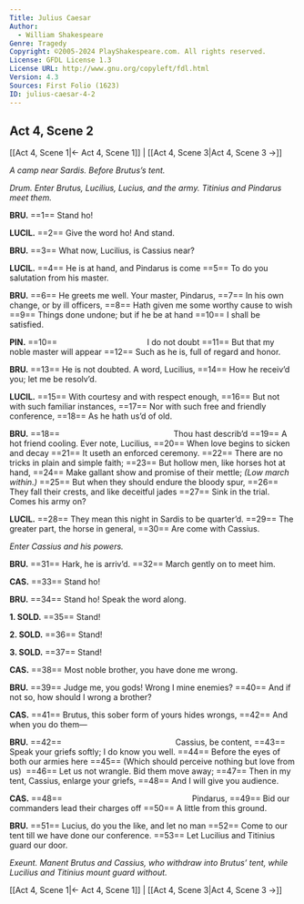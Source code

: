 ```yaml
---
Title: Julius Caesar
Author: 
  - William Shakespeare
Genre: Tragedy
Copyright: ©2005-2024 PlayShakespeare.com. All rights reserved.
License: GFDL License 1.3
License URL: http://www.gnu.org/copyleft/fdl.html
Version: 4.3
Sources: First Folio (1623)
ID: julius-caesar-4-2
---
```


## Act 4, Scene 2
[[Act 4, Scene 1|← Act 4, Scene 1]] | [[Act 4, Scene 3|Act 4, Scene 3 →]]

*A camp near Sardis. Before Brutus’s tent.*

*Drum. Enter Brutus, Lucilius, Lucius, and the army. Titinius and Pindarus meet them.*

**BRU.**
==1== Stand ho!

**LUCIL.**
==2== Give the word ho! And stand.

**BRU.**
==3== What now, Lucilius, is Cassius near?

**LUCIL.**
==4== He is at hand, and Pindarus is come
==5== To do you salutation from his master.

**BRU.**
==6== He greets me well. Your master, Pindarus,
==7== In his own change, or by ill officers,
==8== Hath given me some worthy cause to wish
==9== Things done undone; but if he be at hand
==10== I shall be satisfied.

**PIN.**
==10==            I do not doubt
==11== But that my noble master will appear
==12== Such as he is, full of regard and honor.

**BRU.**
==13== He is not doubted. A word, Lucilius,
==14== How he receiv’d you; let me be resolv’d.

**LUCIL.**
==15== With courtesy and with respect enough,
==16== But not with such familiar instances,
==17== Nor with such free and friendly conference,
==18== As he hath us’d of old.

**BRU.**
==18==               Thou hast describ’d
==19== A hot friend cooling. Ever note, Lucilius,
==20== When love begins to sicken and decay
==21== It useth an enforced ceremony.
==22== There are no tricks in plain and simple faith;
==23== But hollow men, like horses hot at hand,
==24== Make gallant show and promise of their mettle;
*(Low march within.)*
==25== But when they should endure the bloody spur,
==26== They fall their crests, and like deceitful jades
==27== Sink in the trial. Comes his army on?

**LUCIL.**
==28== They mean this night in Sardis to be quarter’d.
==29== The greater part, the horse in general,
==30== Are come with Cassius.

*Enter Cassius and his powers.*

**BRU.**
==31== Hark, he is arriv’d.
==32== March gently on to meet him.

**CAS.**
==33== Stand ho!

**BRU.**
==34== Stand ho! Speak the word along.

**1. SOLD.**
==35== Stand!

**2. SOLD.**
==36== Stand!

**3. SOLD.**
==37== Stand!

**CAS.**
==38== Most noble brother, you have done me wrong.

**BRU.**
==39== Judge me, you gods! Wrong I mine enemies?
==40== And if not so, how should I wrong a brother?

**CAS.**
==41== Brutus, this sober form of yours hides wrongs,
==42== And when you do them⁠—

**BRU.**
==42==               Cassius, be content,
==43== Speak your griefs softly; I do know you well.
==44== Before the eyes of both our armies here
==45== (Which should perceive nothing but love from us) 
==46== Let us not wrangle. Bid them move away;
==47== Then in my tent, Cassius, enlarge your griefs,
==48== And I will give you audience.

**CAS.**
==48==                 Pindarus,
==49== Bid our commanders lead their charges off
==50== A little from this ground.

**BRU.**
==51== Lucius, do you the like, and let no man
==52== Come to our tent till we have done our conference.
==53== Let Lucilius and Titinius guard our door.

*Exeunt. Manent Brutus and Cassius, who withdraw into Brutus’ tent, while Lucilius and Titinius mount guard without.*

[[Act 4, Scene 1|← Act 4, Scene 1]] | [[Act 4, Scene 3|Act 4, Scene 3 →]]